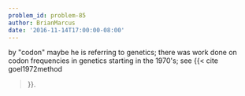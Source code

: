 ```yaml
---
problem_id: problem-85
author: BrianMarcus
date: '2016-11-14T17:00:00-08:00'
---
```

by "codon" maybe he is referring to genetics; there was work done on codon
frequencies in genetics starting in the 1970's; see {{< cite goel1972method
>}}.

